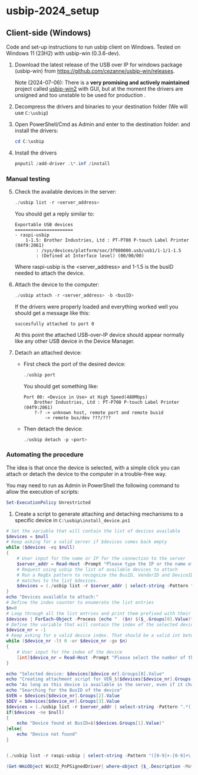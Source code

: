 # usbip-2024_setup
## Client-side (Windows)
Code and set-up instructions to run usbip client on Windows. Tested on Windows 11 (23H2) with usbip-win (0.3.6-dev).

1. Download the latest release of the USB over IP for windows package (usbip-win) from https://github.com/cezanne/usbip-win/releases.

    Note (2024-07-06): There is a **very promising and actively maintained** project called [usbip-win2](https://github.com/vadimgrn/usbip-win2) with GUI, but at the moment the drivers are unsigned and too unstable to be used for production .

2. Decompress the drivers and binaries to your destination folder (We will use `C:\usbip`)

3. Open PowerShell/Cmd as Admin and enter to the destination folder:
 and install the drivers:
    ```powershell
    cd C:\usbip
   ```

4. Install the drivers
    ```powershell
    pnputil /add-driver .\*.inf /install
    ```

### Manual testing

5. Check the available devices in the server:

    ```powershell
    ./usbip list -r <server_address>
    ```

    You should get a reply similar to:
    ```console
    Exportable USB devices
    ======================
    - raspi-usbip
        1-1.5: Brother Industries, Ltd : PT-P700 P-touch Label Printer (04f9:2061)
            : /sys/devices/platform/soc/3f980000.usb/usb1/1-1/1-1.5
            : (Defined at Interface level) (00/00/00)
    ```
    Where raspi-usbip is the <server_address> and 1-1.5 is the busID needed to attach the device.

6. Attach the device to the computer:
    ```powershell
    ./usbip attach -r <server_address> -b <busID>
    ```
    If the drivers were properly loaded and everything worked well you should get a message like this:
    ```console
    succesfully attached to port 0
    ```
    At this point the attached USB-over-IP device should appear normally like any other USB device in the Device Manager.

7. Detach an attached device:
    - First check the port of the desired device:
        ```powershell
        ./usbip port
        ```
        You should get something like:
        ```console
        Port 00: <Device in Use> at High Speed(480Mbps)
            Brother Industries, Ltd : PT-P700 P-touch Label Printer (04f9:2061)
            ?-? -> unknown host, remote port and remote busid
                -> remote bus/dev ???/???
        ```
    - Then detach the device:
        ```powershell
        ./usbip detach -p <port>
        ```

### Automating the procedure

The idea is that once the device is selected, with a simple click you can attach or detach the device to the computer in a trouble-free way.

You may need to run as Admin in PowerShell the following command to allow the execution of scripts:
```powershell
Set-ExecutionPolicy Unrestricted
```

1. Create a script to generate attaching and detaching mechanisms to a specific device in `C:\usbip\install_device.ps1`

```powershell
# Set the variable that will contain the list of devices available 
$devices = $null
# Keep asking for a valid server if $devices comes back empty
while ($devices -eq $null)
{
    # User input for the name or IP for the connection to the server
    $server_addr = Read-Host -Prompt "Please type the IP or the name of the server"
    # Request using usbip the list of available devices to attach
    # Run a RegEx pattern to recognize the BusID, VendorID and DeviceID and add the
    # matches to the list $devices.
    $devices = (./usbip list -r $server_addr | select-string -Pattern ".*([0-9]+-[0-9]+\.{0,1}[0-9]*).*\(([0-9a-zA-Z]{0,4}):([0-9a-zA-Z]{0,4})\)").Matches
}
echo "Devices available to attach:"
# Define the index counter to enumerate the list entries
$n=0 
# Loop through all the list entries and print them prefixed with their index
$devices | ForEach-Object -Process {echo "  ($n) $($_.Groups[0].Value)"; $n++}
# Define the variable that will contain the index of the selected device
$device_nr = -1
# Keep asking for a valid device index. That should be a valid int between 0 and $n-1
while ($device_nr -lt 0 -or $device_nr -ge $n)
{
    # User input for the index of the device
    [int]$device_nr = Read-Host -Prompt "Please select the number of the device to attach"
}

echo "Selected device: $devices[$device_nr].Groups[0].Value"
echo "Creating attachment script for VEN_$($devices[$device_nr].Groups[2].Value)&DEV_$($devices[$device_nr].Groups[3].Value)"
echo "As long as this device is available in the server, even if it changes port, the scripts will work"
echo "Searching for the BusID of the device"
$VEN = $devices[$device_nr].Groups[2].Value
$DEV = $devices[$device_nr].Groups[3].Value
$devices = (./usbip list -r $server_addr | select-string -Pattern ".*([0-9]+-[0-9]+\.{0,1}[0-9]*).*\($($VEN)\:$($DEV)\)").Matches
if($devices -ne $null)
{
    echo "Device found at BusID=$($devices.Groups[1].Value)"
}else{
	echo "Device not found"
}
```


```powershell

(./usbip list -r raspi-usbip | select-string -Pattern "([0-9]+-[0-9]+\.[0-9]+)(?=:).*(?<=\()([0-9a-zA-Z]{0,4}:[0-9a-zA-Z]{0,4})(?=\))").Matches.Groups[2].Value
```

```powershell
(Get-WmiObject Win32_PnPSignedDriver| where-object {$_.Description -Match "usbip-win VHCI Root" -or $_.DeviceName -Match "usbip-win VHCI Root"}) -eq $null
```
